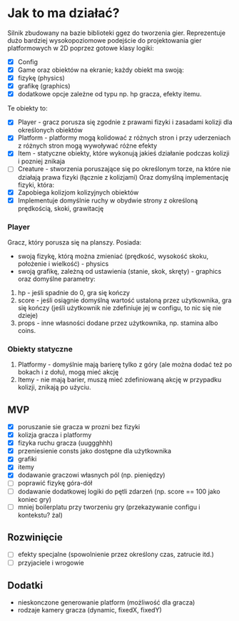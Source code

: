 # Jak to ma działać?
Silnik zbudowany na bazie biblioteki ggez do tworzenia gier.
Reprezentuje dużo bardziej wysokopoziomowe podejście do projektowania gier platformowych w 2D poprzez gotowe klasy logiki:
- [x] Config 
- [x] Game 
oraz obiektów na ekranie; każdy obiekt ma swoją: 
- [x] fizykę (physics) 
- [x] grafikę (graphics)
- [x] dodatkowe opcje zależne od typu np. hp gracza, efekty itemu.

Te obiekty to:
- [x] Player - gracz porusza się zgodnie z prawami fizyki i zasadami kolizji dla określonych obiektów
- [x] Platform - platformy mogą kolidować z różnych stron i przy uderzeniach z różnych stron mogą wywoływać różne efekty
- [x] Item - statyczne obiekty, które wykonują jakieś działanie podczas kolizji i pozniej znikaja
- [ ] Creature - stworzenia poruszające się po określonym torze, na które nie działają prawa fizyki (łącznie z kolizjami)
Oraz domyślną implementację fizyki, która:
- [x] Zapobiega kolizjom kolizyjnych obiektów
- [x] Implementuje domyślnie ruchy w obydwie strony z określoną prędkością, skoki, grawitację

### Player
Gracz, który porusza się na planszy. Posiada: 
- swoją fizykę, którą można zmieniać (prędkość, wysokość skoku, położenie i wielkość) - physics
- swoją grafikę, zależną od ustawienia (stanie, skok, skręty) - graphics
oraz domyślne parametry:
1. hp - jeśli spadnie do 0, gra się kończy
2. score - jeśli osiągnie domyślną wartość ustaloną przez użytkownika, gra się kończy (jeśli użytkownik nie zdefiniuje jej w configu, to nic się nie dzieje)
3. props - inne własności dodane przez użytkownika, np. stamina albo coins.

### Obiekty statyczne
1. Platformy - domyślnie mają barierę tylko z góry (ale można dodać też po bokach i z dołu), mogą mieć akcję
2. Itemy - nie mają barier, muszą mieć zdefiniowaną akcję w przypadku kolizji, znikają po użyciu.

## MVP
- [x] poruszanie sie gracza w prozni bez fizyki
- [x] kolizja gracza i platformy
- [x] fizyka ruchu gracza (uuggghhh)
- [x] przeniesienie consts jako dostępne dla użytkownika
- [x] grafiki
- [x] itemy
- [x] dodawanie graczowi własnych pól (np. pieniędzy)
- [ ] poprawić fizykę góra-dół
- [ ] dodawanie dodatkowej logiki do pętli zdarzeń (np. score == 100 jako koniec gry)
- [ ] mniej boilerplatu przy tworzeniu gry (przekazywanie configu i kontekstu? żal)

## Rozwinięcie
- [ ] efekty specjalne (spowolnienie przez określony czas, zatrucie itd.)
- [ ] przyjaciele i wrogowie

## Dodatki
- nieskonczone generowanie platform (możliwość dla gracza)
- rodzaje kamery gracza (dynamic, fixedX, fixedY)
